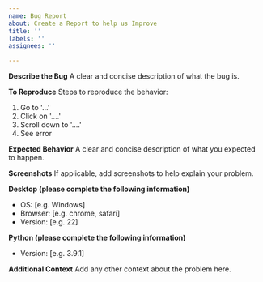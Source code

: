 ```yaml
---
name: Bug Report
about: Create a Report to help us Improve
title: ''
labels: ''
assignees: ''

---
```


**Describe the Bug**
A clear and concise description of what the bug is.

**To Reproduce**
Steps to reproduce the behavior:

1. Go to '...'
2. Click on '....'
3. Scroll down to '....'
4. See error

**Expected Behavior**
A clear and concise description of what you expected to happen.

**Screenshots**
If applicable, add screenshots to help explain your problem.

**Desktop (please complete the following information)**

- OS: [e.g. Windows]
- Browser: [e.g. chrome, safari]
- Version: [e.g. 22]

**Python (please complete the following information)**

- Version: [e.g. 3.9.1]

**Additional Context**
Add any other context about the problem here.
